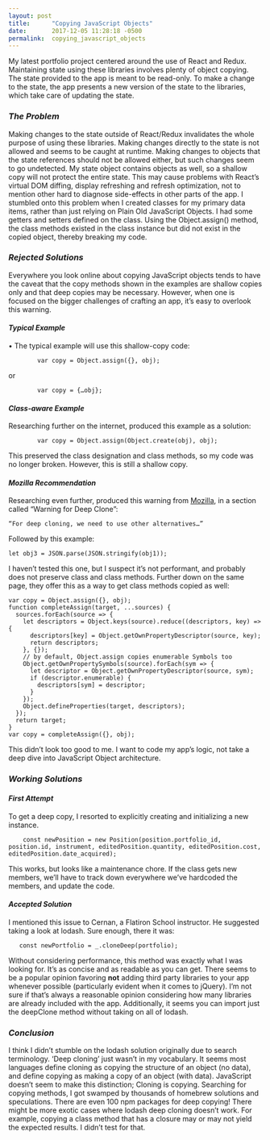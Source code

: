 ```yaml
---
layout: post
title:      "Copying JavaScript Objects"
date:       2017-12-05 11:28:18 -0500
permalink:  copying_javascript_objects
---
```


My latest portfolio project centered around the use of React and Redux.
Maintaining state using these libraries involves plenty of object copying.
The state provided to the app is meant to be read-only.
To make a change to the state, the app presents a new version of the state to the libraries, which take care of updating the state.

### *The Problem*
Making changes to the state outside of React/Redux invalidates the whole purpose of using these libraries.
Making changes directly to the state is not allowed and seems to be caught at runtime.
Making changes to objects that the state references should not be allowed either, but such changes seem to go undetected.
My state object contains objects as well, so a shallow copy will not protect the entire state.
This may cause problems with React’s virtual DOM diffing, display refreshing and refresh optimization, not to mention other hard to diagnose side-effects in other parts of the app.
I stumbled onto this problem when I created classes for my primary data items, rather than just relying on Plain Old JavaScript Objects.
I had some getters and setters defined on the class.
Using the Object.assign() method, the class methods existed in the class instance but did not exist in the copied object, thereby breaking my code.

### *Rejected Solutions*
Everywhere you look online about copying JavaScript objects tends to have the caveat that the copy methods shown in the examples are shallow copies only and that deep copies may be necessary.
However, when one is focused on the bigger challenges of crafting an app, it’s easy to overlook this warning.

#### *Typical Example*
•	The typical example will use this shallow-copy code:
```
        var copy = Object.assign({}, obj);
```

or

```
        var copy = {…obj};
```

#### *Class-aware Example*
Researching further on the internet, produced this example as a solution:
```
        var copy = Object.assign(Object.create(obj), obj);
```
This preserved the class designation and class methods, so my code was no longer broken.
However, this is still a shallow copy.

#### *Mozilla Recommendation*
Researching even further, produced this warning from [Mozilla](https://developer.mozilla.org/en-US/docs/Web/JavaScript/Reference/Global_Objects/Object/assign), in a section called “Warning for Deep Clone”:
```
“For deep cloning, we need to use other alternatives…”
```
Followed by this example:
```
let obj3 = JSON.parse(JSON.stringify(obj1));
```
I haven’t tested this one, but I suspect it’s not performant, and probably does not preserve class and class methods.
Further down on the same page, they offer this as a way to get class methods copied as well:
```
var copy = Object.assign({}, obj); 
function completeAssign(target, ...sources) {
  sources.forEach(source => {
    let descriptors = Object.keys(source).reduce((descriptors, key) => {
      descriptors[key] = Object.getOwnPropertyDescriptor(source, key);
      return descriptors;
    }, {});
    // by default, Object.assign copies enumerable Symbols too
    Object.getOwnPropertySymbols(source).forEach(sym => {
      let descriptor = Object.getOwnPropertyDescriptor(source, sym);
      if (descriptor.enumerable) {
        descriptors[sym] = descriptor;
      }
    });
    Object.defineProperties(target, descriptors);
  });
  return target;
}
var copy = completeAssign({}, obj);
```
This didn’t look too good to me.
I want to code my app’s logic, not take a deep dive into JavaScript Object architecture.

### *Working Solutions*

#### *First Attempt*
To get a deep copy, I resorted to explicitly creating and initializing a new instance.
```
	const newPosition = new Position(position.portfolio_id, position.id, instrument, editedPosition.quantity, editedPosition.cost, editedPosition.date_acquired);
```
This works, but looks like a maintenance chore.
If the class gets new members, we’ll have to track down everywhere we’ve hardcoded the members, and update the code.

#### *Accepted Solution*
I mentioned this issue to Cernan, a Flatiron School instructor.
He suggested taking a look at lodash. Sure enough, there it was:
```
   const newPortfolio = _.cloneDeep(portfolio);
```
Without considering performance, this method was exactly what I was looking for.
It’s as concise and as readable as you can get.
There seems to be a popular opinion favoring **not** adding third party libraries to your app whenever possible (particularly evident when it comes to jQuery).
I’m not sure if that’s always a reasonable opinion considering how many libraries are already included with the app.
Additionally, it seems you can import just the deepClone method without taking on all of lodash.

### *Conclusion*
I think I didn’t stumble on the lodash solution originally due to search terminology.
‘Deep cloning’ just wasn’t in my vocabulary.
It seems most languages define cloning as copying the structure of an object (no data), and define copying as making a copy of an object (with data).
JavaScript doesn’t seem to make this distinction;
Cloning is copying.
Searching for copying methods, I got swamped by thousands of homebrew solutions and speculations. There are even 100 npm packages for deep copying!
There might be more exotic cases where lodash deep cloning doesn’t work.
For example, copying a class method that has a closure may or may not yield the expected results.
I didn’t test for that.
